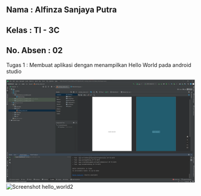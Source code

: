 ## Nama      : Alfinza Sanjaya Putra
## Kelas     : TI - 3C
## No. Absen : 02

Tugas 1 : Membuat aplikasi dengan menampilkan Hello World pada android studio

![Screenshot hello_world1](images/01.png)
![Screenshot hello_world2](images/02.jpeg)